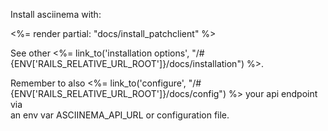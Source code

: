 Install asciinema with:

<%= render partial: "docs/install_patchclient" %>

See other <%= link_to('installation options', "/#{ENV['RAILS_RELATIVE_URL_ROOT']}/docs/installation") %>.

Remember to also <%= link_to('configure', "/#{ENV['RAILS_RELATIVE_URL_ROOT']}/docs/config") %> your api endpoint via <br/>an env var ASCIINEMA_API_URL or configuration file.
